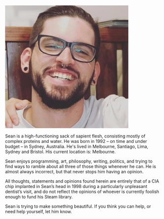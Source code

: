 ![My Face.](face.jpg)

Sean is a high-functioning sack of sapient flesh, consisting mostly of complex proteins and water. He was born in 1992 – on time and under budget – in Sydney, Australia. He's lived in Melbourne, Santiago, Lima, Sydney and Bristol. His current location is: Melbourne.

Sean enjoys programming, art, philosophy, writing, politics, and trying to find ways to ramble about all three of those things whenever he can. He is almost always incorrect, but that never stops him having an opinion.

All thoughts, statements and opinions found herein are entirely that of a CIA chip implanted in Sean’s head in 1998 during a particularly unpleasant dentist’s visit, and do not reflect the opinions of whoever is currently foolish enough to fund his Steam library.

Sean is trying to make something beautiful. If you think you can help, or need help yourself, let him know.